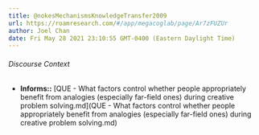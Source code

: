 ```yaml
---
title: @nokesMechanismsKnowledgeTransfer2009
url: https://roamresearch.com/#/app/megacoglab/page/Ar7zFUZUr
author: Joel Chan
date: Fri May 28 2021 23:10:55 GMT-0400 (Eastern Daylight Time)
---
```




###### Discourse Context

- **Informs::** [QUE - What factors control whether people appropriately benefit from analogies (especially far-field ones) during creative problem solving.md](QUE - What factors control whether people appropriately benefit from analogies (especially far-field ones) during creative problem solving.md)

